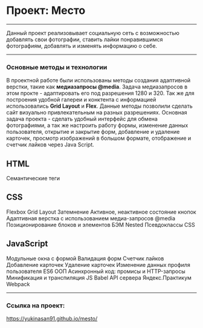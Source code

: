 # Проект: Место

______________________

Данный проект реализовывает социальную сеть с возможностью добавлять свои фотографии, ставить лайки понравившимся фотографиям, добавлять и изменять информацию о себе.

______________________

### Основные методы и технологии

В проектной работе были использованы методы создания адаптивной верстки, такие как **медиазапросы @media**. Задача медиазапросов в этом прокте - адаптировать его под разрешения 1280 и 320.
Так же для построения удобной галереи и конктента с информацией использовались **Grid Layout** и **Flex**. Данные методы позволили сделать сайт визуально привлекательным на разных разрешениях.
Основная задача проекта - сделать удобный интерфейс для обмена фотографиями, а так же настроить работу формы, изменение данных пользователя, открытие и закрытие форм, добавление и удаление карточек, просмотр изображений в большом формате, отображение и счетчик лайков через Java Script.

## HTML
Семантические теги

## CSS
Flexbox
Grid Layout
Затемнение
Активное, неактивное состояние кнопок
Адаптивная верстка с использованием медиа-запросов @media
Позиционирование блоков и элементов
БЭМ Nested
Псевдоклассы CSS

## JavaScript
Модульные окна с формой
Валидация форм
Счетчик лайков
Добавление карточек
Удаление карточек
Изменение данных профиля пользователя
ES6
ООП
Асинхронный код: промисы и HTTP-запросы
Минификация и транспиляция JS Babel
API сервера Яндекс.Практикум
Webpack
______________________

### Ссылка на проект:

https://yukinasan91.github.io/mesto/
